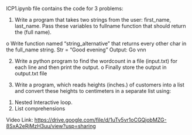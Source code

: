 ICP1.ipynb file contains the code for 3 problems:
1. Write a program that takes two strings from the user: first_name, last_name. Pass these variables to
fullname function that should return the (full name).

o Write function named “string_alternative” that returns every other char in the full_name string.
Str = “Good evening”
Output: Go vnn

2. Write a python program to find the wordcount in a file (input.txt) for each line and then print the output.
o Finally store the output in output.txt file

3. Write a program, which reads heights (inches.) of customers into a list and convert these
heights to centimeters in a separate list using:
1) Nested Interactive loop.
2) List comprehensions

Video Link: https://drive.google.com/file/d/1uTv5vr1oCGQjobMZG-8SxA2eRjMzH3uu/view?usp=sharing
